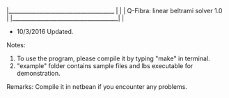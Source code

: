|______________________________________
|                                      |
| Q-Fibra: linear beltrami solver 1.0  |
|______________________________________|
                                       |
- 10/3/2016 Updated.

Notes:
1. To use the program, please compile it by typing "make" in terminal.
2. "example" folder contains sample files and lbs executable for demonstration.

Remarks:
Compile it in netbean if you encounter any problems.
